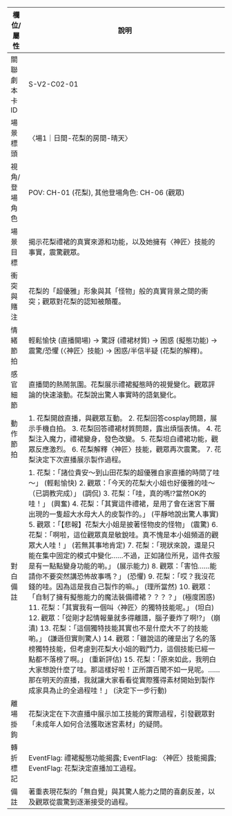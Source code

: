 | 欄位/屬性 | 說明 |
|---|---|
| 關聯劇本卡ID | S-V2-C02-01 |
| 場景標頭 | 〈場1｜日間-花梨的房間-晴天〉 |
| 視角/登場角色 | POV: CH-01 (花梨), 其他登場角色: CH-06 (觀眾) |
| 場景目標 | 揭示花梨禮裙的真實來源和功能，以及她擁有〈神匠〉技能的事實，震驚觀眾。 |
| 衝突與賭注 | 花梨的「超優雅」形象與其「怪物」般的真實背景之間的衝突；觀眾對花梨的認知被顛覆。 |
| 情緒節拍 | 輕鬆愉快 (直播開場) -> 驚訝 (禮裙材質) -> 困惑 (擬態功能) -> 震驚/恐懼 (〈神匠〉技能) -> 困惑/半信半疑 (花梨的解釋)。 |
| 感官細節 | 直播間的熱鬧氛圍。花梨展示禮裙擬態時的視覺變化。觀眾評論的快速滾動。花梨說出驚人事實時的語氣變化。 |
| 動作節拍 | 1. 花梨開啟直播，與觀眾互動。 2. 花梨回答cosplay問題，展示手機自拍。 3. 花梨回答禮裙材質問題，露出煩惱表情。 4. 花梨注入魔力，禮裙變身，發色改變。 5. 花梨坦白禮裙功能，觀眾反應激烈。 6. 花梨解釋〈神匠〉技能，觀眾再次震驚。 7. 花梨決定下次直播展示製作過程。 |
| 對白備註 | 1. 花梨：「諸位貴安～到山田花梨的超優雅自家直播的時間了哇～」 (輕鬆愉快) 2. 觀眾：「今天的花梨大小姐也好優雅的哇～（已調教完成）」 (調侃) 3. 花梨：「哇，真的嗎!?當然OK的哇！」 (興奮) 4. 花梨：「其實這件禮裙，是用了會在迷宮下層出現的一隻超大水母大人的皮製作的。」 (平靜地說出驚人事實) 5. 觀眾：「【悲報】花梨大小姐是披著怪物皮的怪物」 (震驚) 6. 花梨：「啊啦，這位觀眾真是敏銳哇。真不愧是本小姐頻道的觀眾大人哇！」 (若無其事地肯定) 7. 花梨：「現狀來說，還是只能在集中固定的模式中變化……不過，正如諸位所見，這件衣服是有一點點變身功能的喲。」 (展示能力) 8. 觀眾：「害怕……能請你不要突然講恐怖故事嗎？」 (恐懼) 9. 花梨：「哎？我沒花錢的哇。因為這是我自己製作的嘛。」 (理所當然) 10. 觀眾：「自制了擁有擬態能力的魔法裝備禮裙？？？？」 (極度困惑) 11. 花梨：「其實我有一個叫〈神匠〉的獨特技能呢。」 (坦白) 12. 觀眾：「從剛才起情報量就多得離譜，腦子要炸了啊!?」 (崩潰) 13. 花梨：「這個獨特技能其實也不是什麼大不了的技能喲。」 (謙遜但實則驚人) 14. 觀眾：「雖說這的確是出了名的落榜獨特技能，但考慮到花梨大小姐的戰鬥力，這個技能已經一點都不落榜了啊。」 (重新評估) 15. 花梨：「原來如此，我明白大家想說什麼了哇。那這樣好啦！正所謂百聞不如一見呢。……那在明天的直播，我就讓大家看看從實際獲得素材開始到製作成家具為止的全過程哇！」 (決定下一步行動) |
| 離場掛鉤 | 花梨決定在下次直播中展示加工技能的實際過程，引發觀眾對「未成年人如何合法獲取迷宮素材」的疑問。 |
| 轉折標記 | EventFlag: 禮裙擬態功能揭露; EventFlag: 〈神匠〉技能揭露; EventFlag: 花梨決定直播加工過程。 |
| 備註 | 著重表現花梨的「無自覺」與其驚人能力之間的喜劇反差，以及觀眾從震驚到逐漸接受的過程。 |
